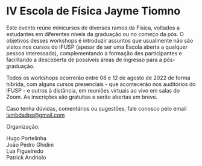 # IV Escola de Física Jayme Tiomno

Este evento reúne minicursos de diversos ramos da Física, voltados a estudantes em diferentes níveis da graduação ou no começo da pós. O objetivos desses workshops é introduzir assuntos que usualmente não são vistos nos cursos do IFUSP (apesar de ser uma Escola aberta a qualquer pessoa interessada), complementando a formação des participantes e facilitando a descoberta de possíveis áreas de ingresso para a pós-graduação.

Todos os workshops ocorrerão entre 08 e 12 de agosto de 2022 de forma híbrida, com alguns cursos presenciais - que acontecerão nos auditórios do IFUSP - e outros à distância, em reuniões virtuais ao vivo em salas do Zoom. As inscrições são gratuitas e serão abertas em breve.

Caso tenha dúvidas, comentários ou sugestões, fale conosco pelo email [lambdadps@gmail.com](mailto:lambdadps@gmail.com)

Organização:

Hugo Portelinha <br>
João Pedro Ghidini <br>
Lua Figueiredo <br>
Patrick Andriolo
